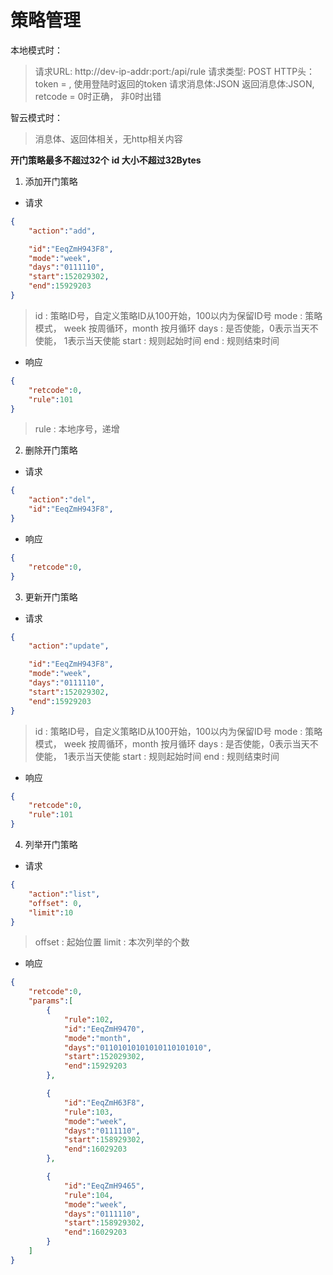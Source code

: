 # 策略管理

本地模式时：
>请求URL: http://dev-ip-addr:port:/api/rule
>请求类型: POST
>HTTP头：token = , 使用登陆时返回的token
>请求消息体:JSON
>返回消息体:JSON, retcode = 0时正确， 非0时出错

智云模式时：
>消息体、返回体相关，无http相关内容

**开门策略最多不超过32个**
**id 大小不超过32Bytes**

1. 添加开门策略

- 请求

```json
{
    "action":"add",

    "id":"EeqZmH943F8",
    "mode":"week",
    "days":"0111110",
    "start":152029302,
    "end":15929203
}
```

> id : 策略ID号，自定义策略ID从100开始，100以内为保留ID号
> mode : 策略模式， week 按周循环，month 按月循环
> days : 是否使能，0表示当天不使能， 1表示当天使能
> start : 规则起始时间
> end : 规则结束时间

- 响应

```json
{
    "retcode":0,
    "rule":101
}
```

>rule : 本地序号，递增


2. 删除开门策略

- 请求

```json
{
    "action":"del",
    "id":"EeqZmH943F8",
}
```


- 响应

```json
{
    "retcode":0,
}
```

3. 更新开门策略

- 请求

```json
{
    "action":"update",

    "id":"EeqZmH943F8",
    "mode":"week",
    "days":"0111110",
    "start":152029302,
    "end":15929203
}
```

> id : 策略ID号，自定义策略ID从100开始，100以内为保留ID号
> mode : 策略模式， week 按周循环，month 按月循环
> days : 是否使能，0表示当天不使能， 1表示当天使能
> start : 规则起始时间
> end : 规则结束时间

- 响应

```json
{
    "retcode":0,
    "rule":101
}
```

4. 列举开门策略

- 请求

```json
{
    "action":"list",
    "offset": 0,
    "limit":10
}
```

> offset : 起始位置
> limit : 本次列举的个数

- 响应

```json
{
    "retcode":0,
    "params":[
        {
            "rule":102,
            "id":"EeqZmH9470",
            "mode":"month",
            "days":"01101010101010110101010",
            "start":152029302,
            "end":15929203
        },

        {
            "id":"EeqZmH63F8",
            "rule":103,
            "mode":"week",
            "days":"0111110",
            "start":158929302,
            "end":16029203
        },

        {
            "id":"EeqZmH9465",
            "rule":104,
            "mode":"week",
            "days":"0111110",
            "start":158929302,
            "end":16029203
        }
    ]
}
```
